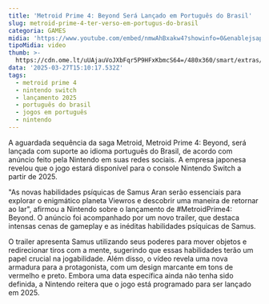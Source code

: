 ```yaml
---
title: 'Metroid Prime 4: Beyond Será Lançado em Português do Brasil'
slug: metroid-prime-4-ter-verso-em-portugus-do-brasil
categoria: GAMES
midia: 'https://www.youtube.com/embed/nmwAhBxakw4?showinfo=0&enablejsapi=1'
tipoMidia: video
thumb: >-
  https://cdn.ome.lt/uUAjauVoJXbFqr5P9HFxKbmcS64=/480x360/smart/extras/conteudos/Captura_de_tela_2025-03-27_115528.png
data: '2025-03-27T15:10:17.532Z'
tags:
  - metroid prime 4
  - nintendo switch
  - lançamento 2025
  - português do brasil
  - jogos em português
  - nintendo
---
```


A aguardada sequência da saga Metroid, Metroid Prime 4: Beyond, será lançada com suporte ao idioma português do Brasil, de acordo com anúncio feito pela Nintendo em suas redes sociais. A empresa japonesa revelou que o jogo estará disponível para o console Nintendo Switch a partir de 2025.

"As novas habilidades psíquicas de Samus Aran serão essenciais para explorar o enigmático planeta Viewros e descobrir uma maneira de retornar ao lar", afirmou a Nintendo sobre o lançamento de #MetroidPrime4: Beyond. O anúncio foi acompanhado por um novo trailer, que destaca intensas cenas de gameplay e as inéditas habilidades psíquicas de Samus.

O trailer apresenta Samus utilizando seus poderes para mover objetos e redirecionar tiros com a mente, sugerindo que essas habilidades terão um papel crucial na jogabilidade. Além disso, o vídeo revela uma nova armadura para a protagonista, com um design marcante em tons de vermelho e preto. Embora uma data específica ainda não tenha sido definida, a Nintendo reitera que o jogo está programado para ser lançado em 2025.
